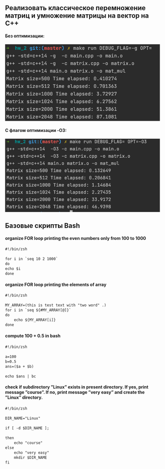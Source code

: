 ## Реализовать классическое перемножение матриц и умножение матрицы на вектор на C++
#### Без оптимизации:
![img](screenshots/without_optimization.png)
#### С флагом оптимизации -O3:
![img](screenshots/with_optimization.png)

## Базовые скрипты Bash
#### organize FOR loop printing the even numbers only from 100 to 1000
```
#!/bin/zsh

for i in `seq 10 2 1000`
do
echo $i
done
```
#### organize FOR loop printing the elements of array
```
#!/bin/zsh

MY_ARRAY=(this is test text with "two word" .)
for i in `seq ${#MY_ARRAY[@]}`
do
	echo ${MY_ARRAY[i]}
done
```
#### compute 100 + 0.5 in bash
```
#!/bin/zsh

a=100
b=0.5
ans=($a + $b)

echo $ans | bc
```
#### check if subdirectory ”Linux” exists in present directory. If yes, print message ”course”. If no, print message ”very easy” and create the ”Linux” directory.
```
#!/bin/zsh

DIR_NAME="Linux"

if [ -d $DIR_NAME ];

then
    echo "course"
else
    echo "very easy"
    mkdir $DIR_NAME
fi
```